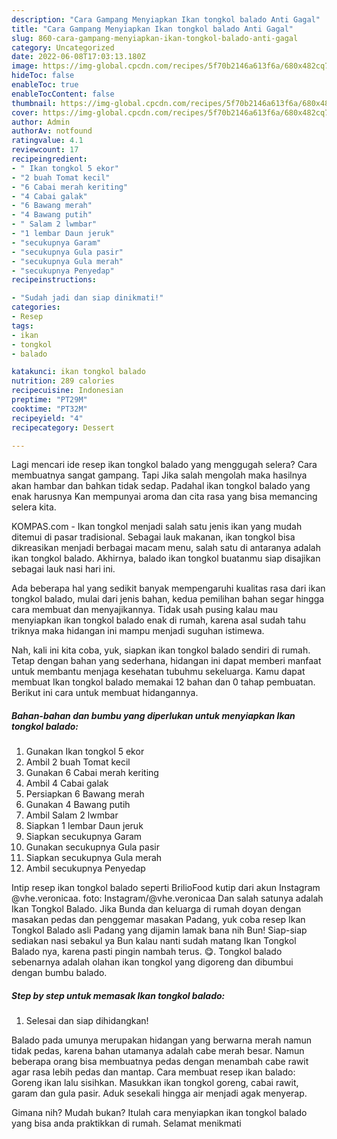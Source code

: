```yaml
---
description: "Cara Gampang Menyiapkan Ikan tongkol balado Anti Gagal"
title: "Cara Gampang Menyiapkan Ikan tongkol balado Anti Gagal"
slug: 860-cara-gampang-menyiapkan-ikan-tongkol-balado-anti-gagal
category: Uncategorized
date: 2022-06-08T17:03:13.180Z
image: https://img-global.cpcdn.com/recipes/5f70b2146a613f6a/680x482cq70/ikan-tongkol-balado-foto-resep-utama.jpg
hideToc: false
enableToc: true
enableTocContent: false
thumbnail: https://img-global.cpcdn.com/recipes/5f70b2146a613f6a/680x482cq70/ikan-tongkol-balado-foto-resep-utama.jpg
cover: https://img-global.cpcdn.com/recipes/5f70b2146a613f6a/680x482cq70/ikan-tongkol-balado-foto-resep-utama.jpg
author: Admin
authorAv: notfound
ratingvalue: 4.1
reviewcount: 17
recipeingredient:
- " Ikan tongkol 5 ekor"
- "2 buah Tomat kecil"
- "6 Cabai merah keriting"
- "4 Cabai galak"
- "6 Bawang merah"
- "4 Bawang putih"
- " Salam 2 lwmbar"
- "1 lembar Daun jeruk"
- "secukupnya Garam"
- "secukupnya Gula pasir"
- "secukupnya Gula merah"
- "secukupnya Penyedap"
recipeinstructions:

- "Sudah jadi dan siap dinikmati!"
categories:
- Resep
tags:
- ikan
- tongkol
- balado

katakunci: ikan tongkol balado 
nutrition: 289 calories
recipecuisine: Indonesian
preptime: "PT29M"
cooktime: "PT32M"
recipeyield: "4"
recipecategory: Dessert

---
```



Lagi mencari ide resep ikan tongkol balado yang menggugah selera? Cara membuatnya sangat gampang. Tapi Jika salah mengolah maka hasilnya akan hambar dan bahkan tidak sedap. Padahal ikan tongkol balado yang enak harusnya Kan mempunyai aroma dan cita rasa yang bisa memancing selera kita.


KOMPAS.com - Ikan tongkol menjadi salah satu jenis ikan yang mudah ditemui di pasar tradisional. Sebagai lauk makanan, ikan tongkol bisa dikreasikan menjadi berbagai macam menu, salah satu di antaranya adalah ikan tongkol balado. Akhirnya, balado ikan tongkol buatanmu siap disajikan sebagai lauk nasi hari ini.

Ada beberapa hal yang sedikit banyak mempengaruhi kualitas rasa dari ikan tongkol balado, mulai dari jenis bahan, kedua pemilihan bahan segar hingga cara membuat dan menyajikannya. Tidak usah pusing kalau mau menyiapkan ikan tongkol balado enak di rumah, karena asal sudah tahu triknya maka hidangan ini mampu menjadi suguhan istimewa.


Nah, kali ini kita coba, yuk, siapkan ikan tongkol balado sendiri di rumah. Tetap dengan bahan yang sederhana, hidangan ini dapat memberi manfaat untuk membantu menjaga kesehatan tubuhmu sekeluarga. Kamu dapat membuat Ikan tongkol balado memakai 12 bahan dan 0 tahap pembuatan. Berikut ini cara untuk membuat hidangannya.

<!--inarticleads1-->

##### Bahan-bahan dan bumbu yang diperlukan untuk menyiapkan Ikan tongkol balado:

1. Gunakan  Ikan tongkol 5 ekor
1. Ambil 2 buah Tomat kecil
1. Gunakan 6 Cabai merah keriting
1. Ambil 4 Cabai galak
1. Persiapkan 6 Bawang merah
1. Gunakan 4 Bawang putih
1. Ambil  Salam 2 lwmbar
1. Siapkan 1 lembar Daun jeruk
1. Siapkan secukupnya Garam
1. Gunakan secukupnya Gula pasir
1. Siapkan secukupnya Gula merah
1. Ambil secukupnya Penyedap


Intip resep ikan tongkol balado seperti BrilioFood kutip dari akun Instagram @vhe.veronicaa. foto: Instagram/@vhe.veronicaa Dan salah satunya adalah Ikan Tongkol Balado. Jika Bunda dan keluarga di rumah doyan dengan masakan pedas dan penggemar masakan Padang, yuk coba resep Ikan Tongkol Balado asli Padang yang dijamin lamak bana nih Bun! Siap-siap sediakan nasi sebakul ya Bun kalau nanti sudah matang Ikan Tongkol Balado nya, karena pasti pingin nambah terus. 😋. Tongkol balado sebenarnya adalah olahan ikan tongkol yang digoreng dan dibumbui dengan bumbu balado. 

<!--inarticleads2-->

##### Step by step untuk memasak Ikan tongkol balado:


1. Selesai dan siap dihidangkan!

Balado pada umunya merupakan hidangan yang berwarna merah namun tidak pedas, karena bahan utamanya adalah cabe merah besar. Namun beberapa orang bisa membuatnya pedas dengan menambah cabe rawit agar rasa lebih pedas dan mantap. Cara membuat resep ikan balado: Goreng ikan lalu sisihkan. Masukkan ikan tongkol goreng, cabai rawit, garam dan gula pasir. Aduk sesekali hingga air menjadi agak menyerap. 

Gimana nih? Mudah bukan? Itulah cara menyiapkan ikan tongkol balado yang bisa anda praktikkan di rumah. Selamat menikmati
